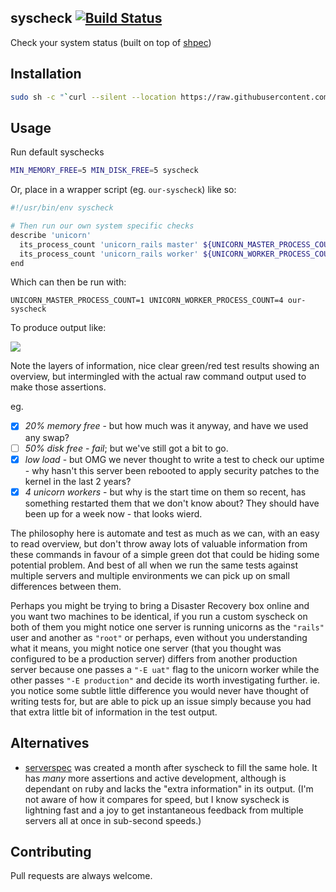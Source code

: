 syscheck [![Build Status](https://travis-ci.org/locochris/syscheck.png)](https://travis-ci.org/locochris/syscheck)
----
Check your system status (built on top of [shpec](http://github.com/shpec/shpec))


## Installation
```bash
sudo sh -c "`curl --silent --location https://raw.githubusercontent.com/locochris/syscheck/master/install.sh`"
```


## Usage
Run default syschecks

```bash
MIN_MEMORY_FREE=5 MIN_DISK_FREE=5 syscheck
```

Or, place in a wrapper script (eg. `our-syscheck`) like so:

```bash
#!/usr/bin/env syscheck

# Then run our own system specific checks
describe 'unicorn'
  its_process_count 'unicorn_rails master' ${UNICORN_MASTER_PROCESS_COUNT:-2}
  its_process_count 'unicorn_rails worker' ${UNICORN_WORKER_PROCESS_COUNT:-8}
end
```

Which can then be run with:

`UNICORN_MASTER_PROCESS_COUNT=1 UNICORN_WORKER_PROCESS_COUNT=4 our-syscheck`

To produce output like:

![](https://github.com/locochris/syscheck/wiki/our-syscheck-screenshot.png)

Note the layers of information, nice clear green/red test results showing an overview, but intermingled with the actual raw command output used to make those assertions.

eg.
 - [x] *20% memory free* - but how much was it anyway, and have we used any swap?
 - [ ] *50% disk free* - _fail_; but we've still got a bit to go.
 - [x] *low load* - but OMG we never thought to write a test to check our uptime - why hasn't this server been rebooted to apply security patches to the kernel in the last 2 years?
 - [x] *4 unicorn workers* - but why is the start time on them so recent, has something restarted them that we don't know about?  They should have been up for a week now - that looks wierd.

The philosophy here is automate and test as much as we can, with an easy to read overview, but don't throw away lots of valuable information from these commands in favour of a simple green dot that could be hiding some potential problem.  And best of all when we run the same tests against multiple servers and multiple environments we can pick up on small differences between them.

Perhaps you might be trying to bring a Disaster Recovery box online and you want two machines to be identical, if you run a custom syscheck on both of them you might notice one server is running unicorns as the `"rails"` user and another as `"root"` or perhaps, even without you understanding what it means, you might notice one server (that you thought was configured to be a production server) differs from another production server because one passes a `"-E uat"` flag to the unicorn worker while the other passes `"-E production"` and decide its worth investigating further.  ie. you notice some subtle little difference you would never have thought of writing tests for, but are able to pick up an issue simply because you had that extra little bit of information in the test output.


## Alternatives
 * [serverspec](http://serverspec.org) was created a month after syscheck to fill the same hole.  It has *many* more assertions and active development, although is dependant on ruby and lacks the "extra information" in its output.  (I'm not aware of how it compares for speed, but I know syscheck is lightning fast and a joy to get instantaneous feedback from multiple servers all at once in sub-second speeds.)


## Contributing
Pull requests are always welcome.
